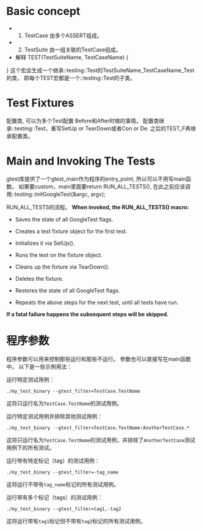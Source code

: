 # Basic concept
+ 1. TestCase
  由多个ASSERT组成。
+ 2. TestSuite
  由一组关联的TestCase组成。
+ 解释
TEST(TestSuiteName, TestCaseName) {

}
这个宏会生成一个继承::testing::Test的TestSuiteName_TestCaseName_Test的类， 即每个TEST宏都是一个::testing::Test的子类。

# Test Fixtures
配置类, 可以为多个Test配置 Before和After时做的事情。
配置类继承::testing::Test，重写SetUp or TearDown或者Con or De.
之后的TEST_F再继承配置类。

# Main and Invoking The Tests
gtest库提供了一个gtest_main作为程序的entry_point, 所以可以不用写main函数。 如果要custom，main里面要return RUN_ALL_TESTS(), 在此之前应该调用::testing::InitGoogleTest(&argc, argv);

RUN_ALL_TESTS的流程。
**When invoked, the RUN_ALL_TESTS() macro:**
+ Saves the state of all GoogleTest flags.

+ Creates a test fixture object for the first test.

+ Initializes it via SetUp().

+ Runs the test on the fixture object.

+ Cleans up the fixture via TearDown().

+ Deletes the fixture.

+ Restores the state of all GoogleTest flags.

+ Repeats the above steps for the next test, until all tests have run.

**If a fatal failure happens the subsequent steps will be skipped.**


# 程序参数
程序参数可以用来控制那些运行和那些不运行。
参数也可以直接写在main函数中。
以下是一些示例用法：

运行特定测试用例：
```
./my_test_binary --gtest_filter=TestCase.TestName
```
这将只运行名为`TestCase.TestName`的测试用例。

运行特定测试用例并排除其他测试用例：
```
./my_test_binary --gtest_filter=TestCase.TestName:AnotherTestCase.*
```
这将只运行名为`TestCase.TestName`的测试用例，并排除了`AnotherTestCase`测试用例下的所有测试。

运行带有特定标记（tag）的测试用例：
```
./my_test_binary --gtest_filter=-tag_name
```
这将运行不带有`tag_name`标记的所有测试用例。

运行带有多个标记（tags）的测试用例：
```
./my_test_binary --gtest_filter=tag1,-tag2
```
这将运行带有`tag1`标记但不带有`tag2`标记的所有测试用例。